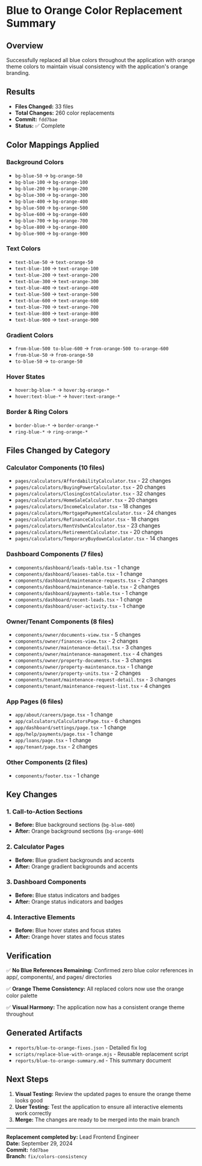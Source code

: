 # Blue to Orange Color Replacement Summary

## Overview
Successfully replaced all blue colors throughout the application with orange theme colors to maintain visual consistency with the application's orange branding.

## Results
- **Files Changed:** 33 files
- **Total Changes:** 260 color replacements
- **Commit:** `fdd7bae`
- **Status:** ✅ Complete

## Color Mappings Applied

### Background Colors
- `bg-blue-50` → `bg-orange-50`
- `bg-blue-100` → `bg-orange-100`
- `bg-blue-200` → `bg-orange-200`
- `bg-blue-300` → `bg-orange-300`
- `bg-blue-400` → `bg-orange-400`
- `bg-blue-500` → `bg-orange-500`
- `bg-blue-600` → `bg-orange-600`
- `bg-blue-700` → `bg-orange-700`
- `bg-blue-800` → `bg-orange-800`
- `bg-blue-900` → `bg-orange-900`

### Text Colors
- `text-blue-50` → `text-orange-50`
- `text-blue-100` → `text-orange-100`
- `text-blue-200` → `text-orange-200`
- `text-blue-300` → `text-orange-300`
- `text-blue-400` → `text-orange-400`
- `text-blue-500` → `text-orange-500`
- `text-blue-600` → `text-orange-600`
- `text-blue-700` → `text-orange-700`
- `text-blue-800` → `text-orange-800`
- `text-blue-900` → `text-orange-900`

### Gradient Colors
- `from-blue-500 to-blue-600` → `from-orange-500 to-orange-600`
- `from-blue-50` → `from-orange-50`
- `to-blue-50` → `to-orange-50`

### Hover States
- `hover:bg-blue-*` → `hover:bg-orange-*`
- `hover:text-blue-*` → `hover:text-orange-*`

### Border & Ring Colors
- `border-blue-*` → `border-orange-*`
- `ring-blue-*` → `ring-orange-*`

## Files Changed by Category

### Calculator Components (10 files)
- `pages/calculators/AffordabilityCalculator.tsx` - 22 changes
- `pages/calculators/BuyingPowerCalculator.tsx` - 20 changes
- `pages/calculators/ClosingCostCalculator.tsx` - 32 changes
- `pages/calculators/HomeSaleCalculator.tsx` - 20 changes
- `pages/calculators/IncomeCalculator.tsx` - 18 changes
- `pages/calculators/MortgagePaymentCalculator.tsx` - 24 changes
- `pages/calculators/RefinanceCalculator.tsx` - 18 changes
- `pages/calculators/RentVsOwnCalculator.tsx` - 23 changes
- `pages/calculators/RetirementCalculator.tsx` - 20 changes
- `pages/calculators/TemporaryBuydownCalculator.tsx` - 14 changes

### Dashboard Components (7 files)
- `components/dashboard/leads-table.tsx` - 1 change
- `components/dashboard/leases-table.tsx` - 1 change
- `components/dashboard/maintenance-requests.tsx` - 2 changes
- `components/dashboard/maintenance-table.tsx` - 2 changes
- `components/dashboard/payments-table.tsx` - 1 change
- `components/dashboard/recent-leads.tsx` - 1 change
- `components/dashboard/user-activity.tsx` - 1 change

### Owner/Tenant Components (8 files)
- `components/owner/documents-view.tsx` - 5 changes
- `components/owner/finances-view.tsx` - 2 changes
- `components/owner/maintenance-detail.tsx` - 3 changes
- `components/owner/maintenance-management.tsx` - 4 changes
- `components/owner/property-documents.tsx` - 3 changes
- `components/owner/property-maintenance.tsx` - 1 change
- `components/owner/property-units.tsx` - 2 changes
- `components/tenant/maintenance-request-detail.tsx` - 3 changes
- `components/tenant/maintenance-request-list.tsx` - 4 changes

### App Pages (6 files)
- `app/about/careers/page.tsx` - 1 change
- `app/calculators/CalculatorsPage.tsx` - 6 changes
- `app/dashboard/settings/page.tsx` - 1 change
- `app/help/payments/page.tsx` - 1 change
- `app/loans/page.tsx` - 1 change
- `app/tenant/page.tsx` - 2 changes

### Other Components (2 files)
- `components/footer.tsx` - 1 change

## Key Changes

### 1. Call-to-Action Sections
- **Before:** Blue background sections (`bg-blue-600`)
- **After:** Orange background sections (`bg-orange-600`)

### 2. Calculator Pages
- **Before:** Blue gradient backgrounds and accents
- **After:** Orange gradient backgrounds and accents

### 3. Dashboard Components
- **Before:** Blue status indicators and badges
- **After:** Orange status indicators and badges

### 4. Interactive Elements
- **Before:** Blue hover states and focus states
- **After:** Orange hover states and focus states

## Verification

✅ **No Blue References Remaining:** Confirmed zero blue color references in app/, components/, and pages/ directories

✅ **Orange Theme Consistency:** All replaced colors now use the orange color palette

✅ **Visual Harmony:** The application now has a consistent orange theme throughout

## Generated Artifacts

- `reports/blue-to-orange-fixes.json` - Detailed fix log
- `scripts/replace-blue-with-orange.mjs` - Reusable replacement script
- `reports/blue-to-orange-summary.md` - This summary document

## Next Steps

1. **Visual Testing:** Review the updated pages to ensure the orange theme looks good
2. **User Testing:** Test the application to ensure all interactive elements work correctly
3. **Merge:** The changes are ready to be merged into the main branch

---

**Replacement completed by:** Lead Frontend Engineer  
**Date:** September 29, 2024  
**Commit:** `fdd7bae`  
**Branch:** `fix/colors-consistency`
